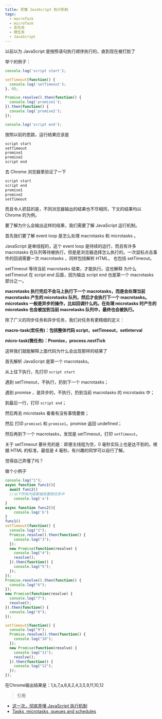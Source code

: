 ```yaml
---
title: 弄懂 JavaScript 执行机制
tags:
  - macroTask
  - microTask
  - 宏任务
  - 微任务
  - JavaScript
---
```


以前以为 JavaScript 是按照语句执行顺序执行的，直到现在被打脸了

<!-- more -->

举个的例子：

```javascript
console.log('script start');

setTimeout(function() {
  console.log('setTimeout');
}, 0);

Promise.resolve().then(function() {
  console.log('promise1');
}).then(function() {
  console.log('promise2');
});

console.log('script end');
```

按照以前的思路，运行结果应该是

```javascript
script start
setTimeout
promise1
promise2
script end
```

去 Chrome 浏览器里验证了一下

```javascript
script start
script end
promise1
promise2
setTimeout
```

而且令人抓狂的是，不同浏览器输出的结果也不尽相同，下文的结果均以 Chrome 的为例。

要了解为什么会输出这样的结果，我们需要了解 JavaScript 运行机制。

首先我们要了解 event loop 是怎么处理 macrotasks 和 microtasks 。

JavaScript 是单线程的，这个 event loop 是持续的运行，而且有许多 macrotasks 在队列等待被执行，但是是浏览器选择怎么执行的。一次鼠标点击事件的回调需要一次 macrotasks ，同样包括解析 HTML， 也包括 setTimeout。

setTimeout 等待当前 macrotasks 结束，才能执行。这也解释 为什么 setTimeout 在 script end 后面，因为输出 script end 也是第一个 macrotasks 部分之一。

**macrotasks 执行完后不会马上执行下一个 macrotasks，而是会处理当前 macrotasks 产生的 microtasks 队列，然后才会执行下一个 macrotasks。microtasks 一般是异步的操作，比如回调什么的。在处理 microtasks 时产生的 microtasks 也会被加到当前 macrotasks 队列中，最终也会被执行。**

除了广义的同步任务和异步任务，我们对任务有更精细的定义：

**macro-task(宏任务)：包括整体代码 script，setTimeout，setInterval**

**micro-task(微任务)：Promise，process.nextTick**

这样我们就能解释上面代码为什么会出现那样的结果了

首先解析 JavaScript 是第一个 macrotasks。

从上往下执行，先打印 `script start`

遇到 setTimeout，不执行，扔到下一个 macrotasks；

遇到 promise ，是异步的，不执行，扔到当前 macrotasks 的 microtasks 中；

到最后一行，打印 `script end`；

然后再去 microtasks 看看有没有事情要做；

然后 打印 `promise1` 和 `promise1`，promise 返回 undefined；

然后再到下一个 macrotasks，发现是 setTimeout，打印 `setTimeout`。

关于 setTimeout 要补充的是：即便主线程为空，0 毫秒实际上也是达不到的。根据 HTML 的标准，最低是 4 毫秒。有兴趣的同学可以自行了解。

觉得自己弄懂了吗？

做个小例子

```javascript
console.log("1");
async function func1(){
  await func2()
  //以下所有内容都被放置微任务中
	console.log('a')
}
async function func2(){
	console.log('b')
}
func1()
setTimeout(function() {
  console.log("2");
  Promise.resolve().then(function() {
    console.log("3");
  });
  new Promise(function(resolve) {
    console.log("4");
    resolve();
  }).then(function() {
    console.log("5");
  });
});
Promise.resolve().then(function() {
  console.log("6");
});
new Promise(function(resolve) {
  console.log("7");
  resolve();
}).then(function() {
  console.log("8");
});

setTimeout(function() {
  console.log("9");
  Promise.resolve().then(function() {
    console.log("10");
  });
  new Promise(function(resolve) {
    console.log("11");
    resolve();
  }).then(function() {
    console.log("12");
  });
});
```

在Chrome输出结果是：1,b,7,a,6,8,2,4,3,5,9,11,10,12

> 引用

- [这一次，彻底弄懂 JavaScript 执行机制](https://juejin.im/post/59e85eebf265da430d571f89#heading-4)
- [Tasks, microtasks, queues and schedules](https://jakearchibald.com/2015/tasks-microtasks-queues-and-schedules/)
